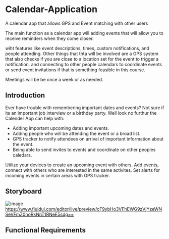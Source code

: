 # Calendar-Application
A calendar app that allows GPS and Event matching with other users

The main function as a calendar app will adding events that will allow you to receive reminders when they come closer. 

wiht features like event descriptions, times, custom notifications, and people attending.
Other things that  thta will be involved are a GPS system that also checks if you are close to a location set for the event to trigger a notification. and connecting to other people calendars to coordinate events or send event invitations if that is something feasible in this course.

Meetings will be be once a week or as needed. 

## Introduction
Ever have trouble with remembering important dates and events?  Not sure if its an important job interview or a birthday party.  Well look no furthur the Calender App can help with:

- Adding important upcoming dates and events.
- Adding people who will be attending the event or a broad list.
- GPS tracker to notify attendees on arrival of important information about the event.
- Being able to send invites to events and coordinate on other peoples caledars.

Utilize your devices to create an upcoming event with others.  Add events, connect with others who are interested in the same activites.  Set alerts for incoming events in certain areas with GPS tracker.  

## Storyboard

![image](https://user-images.githubusercontent.com/77586024/169616850-032363ff-3545-4cc4-bed8-117f7c8bcba8.png)
https://www.fluidui.com/editor/live/preview/cF9ybHo3VFhEWG9zVjYzeWNSeVFmZ0hoRkNnT1RNeE5sdg==

## Functional Requirements

### 

